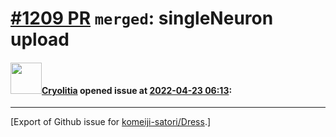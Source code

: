 # [\#1209 PR](https://github.com/komeiji-satori/Dress/pull/1209) `merged`: singleNeuron upload

#### <img src="https://avatars.githubusercontent.com/u/23723294?v=4" width="50">[Cryolitia](https://github.com/Cryolitia) opened issue at [2022-04-23 06:13](https://github.com/komeiji-satori/Dress/pull/1209):






-------------------------------------------------------------------------------



[Export of Github issue for [komeiji-satori/Dress](https://github.com/komeiji-satori/Dress).]
